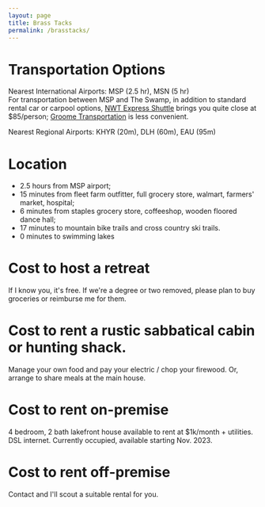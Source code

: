 ```yaml
---
layout: page
title: Brass Tacks
permalink: /brasstacks/
---
```


# Transportation Options
Nearest International Airports: MSP (2.5 hr), MSN (5 hr)  
For transportation between MSP and The Swamp, in addition to standard rental car or carpool options, [NWT Express Shuttle](https://nwtexpressshuttle.com/) brings you quite close at $85/person; [Groome Transportation](https://groometransportation.com//minneapolis-st-paul-airport/eau-claire/reservations/) is less convenient. 

Nearest Regional Airports: KHYR (20m), DLH (60m), EAU (95m)  

# Location
- 2.5 hours from MSP airport;   
- 15 minutes from fleet farm outfitter, full grocery store, walmart, farmers' market, hospital;   
- 6 minutes from staples grocery store, coffeeshop, wooden floored dance hall;   
- 17 minutes to mountain bike trails and cross country ski trails.
- 0 minutes to swimming lakes

# Cost to host a retreat
If I know you, it's free. If we're a degree or two removed, please plan to buy groceries or reimburse me for them.

# Cost to rent a rustic sabbatical cabin or hunting shack.
Manage your own food and pay your electric / chop your firewood. Or, arrange to share meals at the main house.

# Cost to rent on-premise
4 bedroom, 2 bath lakefront house available to rent at $1k/month + utilities. DSL internet. Currently occupied, available starting Nov. 2023. 

# Cost to rent off-premise
Contact and I'll scout a suitable rental for you.
